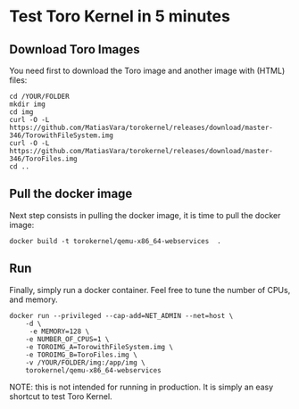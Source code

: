 Test Toro Kernel in 5 minutes
=============================

Download Toro Images
--------------------

You need first to download the Toro image and another image with (HTML) files:

```
cd /YOUR/FOLDER
mkdir img
cd img
curl -O -L https://github.com/MatiasVara/torokernel/releases/download/master-346/TorowithFileSystem.img
curl -O -L https://github.com/MatiasVara/torokernel/releases/download/master-346/ToroFiles.img
cd ..
```

Pull the docker image
---------------------

Next step consists in pulling the docker image, it is time to pull the docker image:

```docker build -t torokernel/qemu-x86_64-webservices  .```

Run
---

Finally, simply run a docker container. Feel free to tune the number of CPUs, and memory.

```
docker run --privileged --cap-add=NET_ADMIN --net=host \
	-d \
	 -e MEMORY=128 \
	-e NUMBER_OF_CPUS=1 \
	-e TOROIMG_A=TorowithFileSystem.img \
	-e TOROIMG_B=ToroFiles.img \
	-v /YOUR/FOLDER/img:/app/img \
	torokernel/qemu-x86_64-webservices
```

NOTE: this is not intended for running in production. It is simply an easy shortcut to test Toro Kernel.
